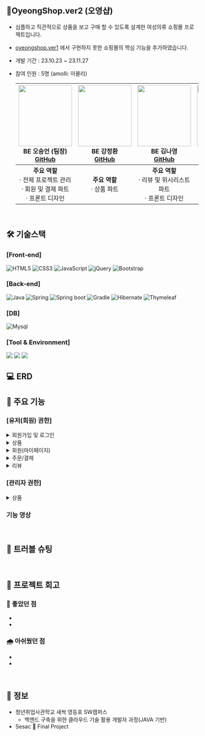 ## **👗OyeongShop.ver2 (오영샵)**
- 심플하고 직관적으로 상품을 보고 구매 할 수 있도록 설계한 여성의류 쇼핑몰 프로젝트입니다.
- [oyeongshop.ver1](https://github.com/5seung/OyeongShop) 에서 구현하지 못한 쇼핑몰의 핵심 기능을 추가하였습니다.
- 개발 기간 : 23.10.23 ~ 23.11.27<br>
- 참여 인원 : 5명 (amolli: 아몰리)<br>
      
    |<img src="#" width="140" height="160"/><br/>BE 오승언 (팀장) <br/><a href="#">GitHub</a>|<img src="#" width="140" height="160"/><br/>BE 강정환 <br/> <a href="#">GitHub</a>|<img src="#" width="140" height="160"/><br/>BE 김나영 <br/><a href="#">GitHub</a>|<img src="#" width="140" height="160"/><br/>BE 김윤설 <br/><a href="#">GitHub</a>|<img src="#" width="140" height="160"/><br/>BE 박형배 <br/><a href="#">GitHub</a>|
    |:---:|:---:|:---:|:---:|:---:|
    | <strong>주요 역할</strong> <br> &middot; 전체 프로젝트 관리 <br> &middot; 회원 및 결제 파트 <br> &middot; 프론트 디자인|<strong>주요 역할</strong> <br> &middot; 상품 파트 | <strong>주요 역할</strong> <br> &middot; 리뷰 및 위시리스트 파트 <br/> &middot; 프론트 디자인 | <strong>주요 역할</strong> <br/> &middot; 주문 파트 | <strong>주요 역할</strong> <br/> &middot; 장바구니 파트 |

<br>

##  🛠 기술스택

### **[Front-end]**
![HTML5](https://img.shields.io/badge/html5-%23E34F26.svg?style=for-the-badge&logo=html5&logoColor=white)
![CSS3](https://img.shields.io/badge/css3-%231572B6.svg?style=for-the-badge&logo=css3&logoColor=white)
![JavaScript](https://img.shields.io/badge/javascript-%23323330.svg?style=for-the-badge&logo=javascript&logoColor=%23F7DF1E)
![jQuery](https://img.shields.io/badge/jquery-%230769AD.svg?style=for-the-badge&logo=jquery&logoColor=white)
![Bootstrap](https://img.shields.io/badge/bootstrap-%238511FA.svg?style=for-the-badge&logo=bootstrap&logoColor=white)


### **[Back-end]**   
![Java](https://img.shields.io/badge/java11-%23ED8B00.svg?style=for-the-badge&logo=openjdk&logoColor=white)
![Spring](https://img.shields.io/badge/spring-%236DB33F.svg?style=for-the-badge&logo=spring&logoColor=white)
![Spring boot](https://img.shields.io/badge/springboot-6DB33F?style=for-the-badge&logo=springboot&logoColor=white)
![Gradle](https://img.shields.io/badge/Gradle-02303A.svg?style=for-the-badge&logo=Gradle&logoColor=white)
![Hibernate](https://img.shields.io/badge/Hibernate-59666C?style=for-the-badge&logo=Hibernate&logoColor=white)
![Thymeleaf](https://img.shields.io/badge/Thymeleaf-%23005C0F.svg?style=for-the-badge&logo=Thymeleaf&logoColor=white)

### **[DB]**
![Mysql](https://img.shields.io/badge/Mysql-4479A1?style=for-the-badge&logo=Mysql&logoColor=white)

### **[Tool & Environment]**  
<img src="https://img.shields.io/badge/github-181717?style=for-the-badge&logo=github&logoColor=white"> <img src="https://img.shields.io/badge/IntelliJ idea-000000?style=for-the-badge&logo=IntelliJ idea&logoColor=white"> <img src="https://img.shields.io/badge/figma-F24E1E?style=for-the-badge&logo=figma&logoColor=white">

## 💻 ERD



## 📍 주요 기능
### [유저(회원) 권한]

<details>
<summary>회원가입 및 로그인</summary>
  
- 사이트를 통한 회원 가입 및 로그인
- 소셜 로그인(카카오, 네이버, 구글) 인증 후 로그인
- 아이디 중복 체크
  
</details>

<details>
<summary>상품</summary>
  
- 카테고리별 상품 조회
- 상품 목록조회
- 상품 정보 상세보기
- 찜하기(위시리스트 담기)
- 장바구니 담기
  
</details>

<details>
<summary>회원(마이페이지)</summary>
  
- 위시리스트 조회
  
</details>

<details>
<summary>주문/결제</summary>
  
- 단일상품 주문
  + 상품 상세보기 페이지 주문하기 진행 시
    
- 다중 상품 주문
  + 장바구니에서 선택한 상품 주문 진행 시
    
- 결제(포트원 결제 api)
- 주문 내역 조회

</details>
<details>
<summary>리뷰</summary>
 
- 리뷰 작성  
  + 자신이 구매한 상품만 리뷰 생성 가능
  + 리뷰 이미지는 선택적으로 첨부 가능
  + 리뷰 이미지는 AWS S3 에 저장
    
- 리뷰 조회  
   + 상품별 리뷰 조회 (상품 상세보기 페이지 하단)  
   + 내가 작성한 리뷰 (마이페이지)
  
- 리뷰 삭제  
  + 구매자 본인만 삭제 가능
  
</details>


### [관리자 권한]
<details>
<summary>상품</summary>
  
- 상품 등록  
  + 상품 이미지는 1장 이상 필수 입력
  + 상품 이미지는 AWS S3 에 저장
  
- 상품 상세 내용 수정
  
</details>



### 기능 영상 






</br>

## 💊 트러블 슈팅

</br>

## 💫 프로젝트 회고

### 🌈 좋았던 점
- 
- 
### 🌧️ 아쉬웠던 점
- 
- 

</br>

## 🚀 정보
- 청년취업사관학교 새싹 영등포 SW캠퍼스<br>
  - 백엔드 구축을 위한 클라우드 기술 활용 개발자 과정(JAVA 기반)
- Sesac 🌱 Final Project
